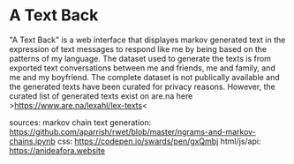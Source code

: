 # A Text Back 

"A Text Back" is a web interface that displayes markov generated text in the expression of text messages to respond like me by being based on the patterns of my language. The dataset used to generate the texts is from exported text conversations between me and friends, me and family, and me and my boyfriend. The complete dataset is not publically available and the generated texts have been curated for privacy reasons. However, the curated list of generated texts exist on are.na here >https://www.are.na/lexahl/lex-texts<


sources:
markov chain text generation: https://github.com/aparrish/rwet/blob/master/ngrams-and-markov-chains.ipynb 
css: https://codepen.io/swards/pen/gxQmbj
html/js/api: https://anideafora.website
